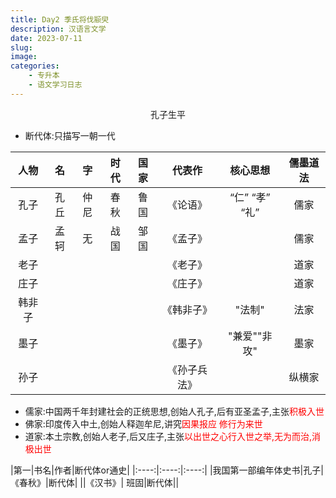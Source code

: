 ```yaml
---
title: Day2 季氏将伐颛臾
description: 汉语言文学
date: 2023-07-11
slug:
image: 
categories:
    - 专升本
    - 语文学习日志
---
```

<p align="center">孔子生平</p >

- 断代体:只描写一朝一代

|人物  |   名  |字      |时代  |国家  |代表作|核心思想|儒墨道法|
|:----:|:----:|:----:|:----:|:----:|:----:|:----:|:----:|
|孔子  |孔丘   |仲尼   |春秋  |鲁国  |《论语》 |“仁” “孝” “礼”|儒家|
|孟子  |孟轲    |无    |战国  |邹国   |《孟子》 |          |儒家|
|老子|||||《老子》||道家|
|庄子|||||《庄子》||道家|
|韩非子|||||《韩非子》|"法制"|法家|
|墨子|||||《墨子》|"兼爱""非攻"|墨家|
|孙子|||||《孙子兵法》||纵横家|

- 儒家:中国两千年封建社会的正统思想,创始人孔子,后有亚圣孟子,主张<font color="red">积极入世</font>
- 佛家:印度传入中土,创始人释迦牟尼,讲究<font color="red">因果报应 修行为来世</font>
- 道家:本土宗教,创始人老子,后又庄子,主张<font color="red">以出世之心行入世之举,无为而治,消极出世</font>

|第一|书名|作者|断代体or通史|
|:----:|:----:|:----:|
|我国第一部编年体史书|孔子|《春秋》|断代体|
||《汉书》| 班固|断代体||
